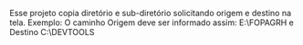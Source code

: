 Esse projeto copia diretório e sub-diretório solicitando origem e destino na tela.
Exemplo: O caminho Origem deve ser informado assim: E:\\FOPAGRH e Destino C:\\DEVTOOLS
